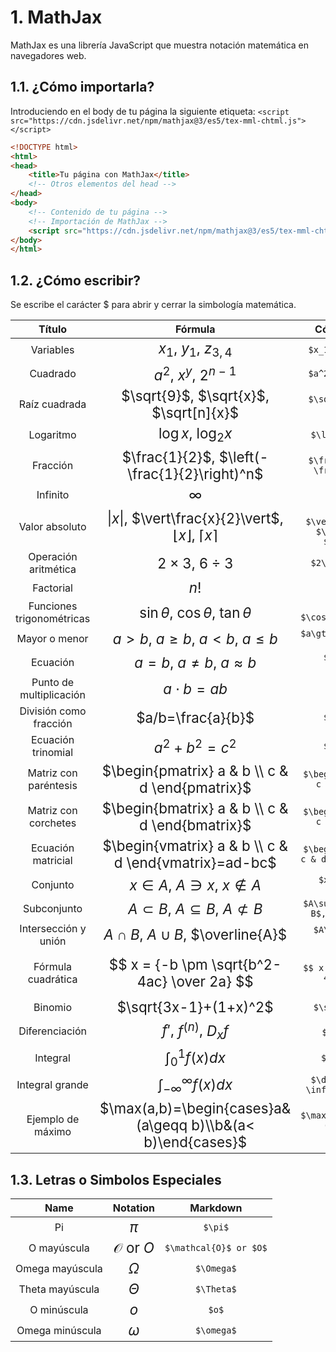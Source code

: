 <style>
.md-header__button.md-logo img{
    fill: currentcolor;
    display: block;
    height: 3rem;
    width: auto;
}
</style>

# 1. MathJax

MathJax es una librería JavaScript que muestra notación matemática en navegadores web.

## 1.1. ¿Cómo importarla?
Introduciendo en el body de tu página la siguiente etiqueta: ```<script src="https://cdn.jsdelivr.net/npm/mathjax@3/es5/tex-mml-chtml.js"></script>```



``` HTML hl_lines="9 10" title="HTML" linenums="1"
<!DOCTYPE html>
<html>
<head>
    <title>Tu página con MathJax</title>
    <!-- Otros elementos del head -->
</head>
<body>
    <!-- Contenido de tu página -->
    <!-- Importación de MathJax -->
    <script src="https://cdn.jsdelivr.net/npm/mathjax@3/es5/tex-mml-chtml.js"></script>
</body>
</html>
```

## 1.2. ¿Cómo escribir?

Se escribe el carácter $ para abrir y cerrar la simbología matemática.

<center>

| Título                     | Fórmula                                | Código en Markdown                                      |
|:---------------------------:|:----------------------------------------:|:-----------------------------------------------:|
| Variables                 | <span style="font-size:140%">$x_1$, $y_1$, $z_{3,4}$</span>                         | `$x_1$, $y_1$, $z_{3,4}$`                    |
| Cuadrado                  | <span style="font-size:140%">$a^2$, $x^y$, $2^{n-1}$</span>               | `$a^2$, $x^y$, $2^{n-1}$`                    |
| Raíz cuadrada             | <span style="font-size:140%">$\sqrt{9}$, $\sqrt{x}$, $\sqrt[n]{x}$</span>      | `$\sqrt{9}$, $\sqrt{x}$, $\sqrt[n]{x}$`    |
| Logaritmo                 | <span style="font-size:140%">$\log{}x$, $\log_{2}x$</span>                | `$\log{}x$, $\log_{2}x$`                     |
| Fracción                  | <span style="font-size:140%">$\frac{1}{2}$, $\left(-\frac{1}{2}\right)^n$</span>| `$\frac{1}{2}$, $\left(-\frac{1}{2}\right)^n$` |
| Infinito                  | <span style="font-size:140%">$\infty$</span>                              | `$\infty$`                                   |
| Valor absoluto            | <span style="font-size:140%">$\vert{x}\vert$, $\vert\frac{x}{2}\vert$, $\lfloor{x}\rfloor$, $\lceil{x}\rceil$</span>  | `$\vert{x}\vert$, $\vert\frac{x}{2}\vert$, $\lfloor{x}\rfloor$, $\lceil{x}\rceil$` |
| Operación aritmética      | <span style="font-size:140%">$2\times 3$, $6\div 3$</span>                     | `$2\times 3$, $6\div 3$`                     |
| Factorial                 | <span style="font-size:140%">$n!$</span>                          | `$n!$`                                       |
| Funciones trigonométricas | <span style="font-size:140%">$\sin\theta$, $\cos\theta$, $\tan\theta$</span>                | `$\sin\theta$, $\cos\theta$, $\tan\theta$`  |
| Mayor o menor             | <span style="font-size:140%">$a\gt b$, $a\geq b$, $a\lt b$, $a\leq b$</span>               | `$a\gt b$, $a\geq b$, $a\lt b$, $a\leq b$`  |
| Ecuación                  | <span style="font-size:140%">$a=b$, $a\neq b$, $a\approx b$</span>                      | `$a=b$, $a\neq b$, $a\approx b$`            |
| Punto de multiplicación    | <span style="font-size:140%">$a\cdot b=ab$</span>                | `$a\cdot b=ab$`                             |
| División como fracción    | <span style="font-size:140%">$a/b=\frac{a}{b}$</span>                  | `$a/b=\frac{a}{b}$`                          |
| Ecuación trinomial        | <span style="font-size:140%">$a^2 + b^2 = c^2$</span>                             | `$a^2 + b^2 = c^2$`                         |
| Matriz con paréntesis     | <span style="font-size:140%">$\begin{pmatrix} a & b \\ c & d \end{pmatrix}$</span>                          | `$\begin{pmatrix} a & b \\ c & d \end{pmatrix}$` |
| Matriz con corchetes      | <span style="font-size:140%">$\begin{bmatrix} a & b \\ c & d \end{bmatrix}$</span>                          | `$\begin{bmatrix} a & b \\ c & d \end{bmatrix}$` |
| Ecuación matricial        | <span style="font-size:140%">$\begin{vmatrix} a & b \\ c & d \end{vmatrix}=ad-bc$</span>                     | `$\begin{vmatrix} a & b \\ c & d \end{vmatrix}=ad-bc$` |
| Conjunto                  | <span style="font-size:140%">$x\in A$, $A\ni x$, $x\notin A$</span>                      | `$x\in A$, $A\ni x$, $x\notin A$`           |
| Subconjunto               | <span style="font-size:140%">$A\subset B$, $A\subseteq B$, $A \not \subset B$</span>                       | `$A\subset B$, $A\subseteq B$, $A \not \subset B$` |
| Intersección y unión      | <span style="font-size:140%">$A\cap B$, $A\cup B$, $\overline{A}$</span>                           | `$A\cap B$, $A\cup B$, $\overline{A}$`      |
| Fórmula cuadrática        | <span style="font-size:140%">$$ x = {-b \pm \sqrt{b^2-4ac} \over 2a} $$</span>              | `$$ x = {-b \pm \sqrt{b^2-4ac} \over 2a} $$`  |
| Binomio                   | <span style="font-size:140%">$\sqrt{3x-1}+(1+x)^2$</span>                     | `$\sqrt{3x-1}+(1+x)^2$`                      |
| Diferenciación            | <span style="font-size:140%">$f'$, $f^{(n)}$, $D_x f$</span>                    | `$f'$, `$f^{(n)}$', `$D_x f$`                   |
| Integral                  | <span style="font-size:140%">$\int_0^1 f(x) dx$</span>                  | `$\int_0^1 f(x) dx$`                         |
| Integral grande           | <span style="font-size:140%">$\displaystyle \int_{-\infty }^{\infty}f(x)dx$</span>                | `$\displaystyle \int_{-\infty }^{\infty}f(x)dx$`|
| Ejemplo de máximo         | <span style="font-size:140%">$\max(a,b)=\begin{cases}a&(a\geqq b)\\b&(a< b)\end{cases}$</span>          | `$\max(a,b)=\begin{cases}a&(a\geqq b)\\b&(a< b)\end{cases}$`|

</center>

## 1.3. Letras o Simbolos Especiales

<center>

| Name                | Notation | Markdown |
|:-------------------:|:--------:|:--------:|
| Pi     | <span style="font-size:140%">$\pi$</span>        | `$\pi$` |
| O mayúscula      |  <span style="font-size:140%">$\mathcal{O}$ or $O$</span>   | `$\mathcal{O}$ or $O$` |
| Omega mayúscula           | <span style="font-size:140%">$\Omega$</span>        | `$\Omega$` |
| Theta mayúscula          | <span style="font-size:140%">$\Theta$</span>        | `$\Theta$` |
| O minúscula    | <span style="font-size:140%">$o$</span>        | `$o$` |
| Omega minúscula        | <span style="font-size:140%">$\omega$</span>        | `$\omega$` |

</center>